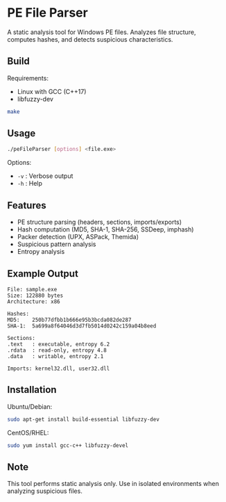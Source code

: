 # PE File Parser

A static analysis tool for Windows PE files. Analyzes file structure, computes hashes, and detects suspicious characteristics.

## Build

Requirements:
- Linux with GCC (C++17)
- libfuzzy-dev

```bash
make
```

## Usage

```bash
./peFileParser [options] <file.exe>
```

Options:
- `-v` : Verbose output
- `-h` : Help

## Features

- PE structure parsing (headers, sections, imports/exports)
- Hash computation (MD5, SHA-1, SHA-256, SSDeep, imphash)
- Packer detection (UPX, ASPack, Themida)
- Suspicious pattern analysis
- Entropy analysis

## Example Output

```
File: sample.exe
Size: 122880 bytes
Architecture: x86

Hashes:
MD5:    250b77dfbb1b666e95b3bcda082de287
SHA-1:  5a699a8f64046d3d7fb5014d0242c159a04b8eed

Sections:
.text   : executable, entropy 6.2
.rdata  : read-only, entropy 4.8  
.data   : writable, entropy 2.1

Imports: kernel32.dll, user32.dll
```

## Installation

Ubuntu/Debian:
```bash
sudo apt-get install build-essential libfuzzy-dev
```

CentOS/RHEL:
```bash
sudo yum install gcc-c++ libfuzzy-devel
```

## Note

This tool performs static analysis only. Use in isolated environments when analyzing suspicious files.
